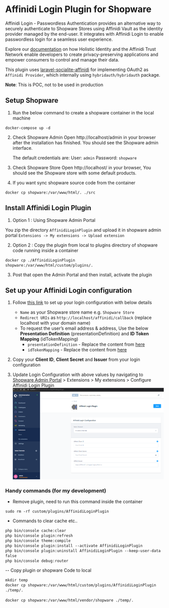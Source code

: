 # Affinidi Login Plugin for Shopware

Affinidi Login - Passwordless Authentication provides an alternative way to securely authenticate to Shopware Stores using Affinidi Vault as the identity provider managed by the end-user. It integrates with Affinidi Login to enable passwordless login for a seamless user experience.

Explore our [documentation](https://docs.affinidi.com/docs) on how Holistic Identity and the Affinidi Trust Network enable developers to create privacy-preserving applications and empower consumers to control and manage their data.

This plugin uses [laravel-socialite-affinidi](https://packagist.org/packages/affinidi/laravel-socialite-affinidi) for implementing OAuth2 as `Affinidi Provider`, which internally using `hybridauth/hybridauth` package.

**Note**: This is POC, not to be used in production

## Setup Shopware

1. Run the below command to create a shopware container in the local machine

```
docker-compose up -d
```

2. Check Shopware Admin
   Open http://localhost/admin in your browser after the installation has finished. You should see the Shopware admin interface.

   The default credentials are:
   User: `admin`
   Password: `shopware`

3. Check Shopware Store
   Open http://localhost/ in your browser, You should see the Shopware store with some default products.

4. If you want sync shopware source code from the container

```
docker cp shopware:/var/www/html/. ./src
```

## Install Affinidi Login Plugin

1. Option 1 : Using Shopware Admin Portal

You zip the directory `AffinidiLoginPlugin` and upload it in shopware admin portal `Extensions -> My extensions -> Upload extension`

2. Option 2 : Copy the plugin from local to plugins directory of shopware code running inside a container

```
docker cp ./AffinidiLoginPlugin shopware:/var/www/html/custom/plugins/.
```

3. Post that open the Admin Portal and then install, activate the plugin

## Set up your Affinidi Login configuration

1. Follow [this link](https://docs.affinidi.com/docs/affinidi-login/login-configuration/#using-affinidi-portal) to set up your login configuration with below details

   - `Name` as your Shopware store name e.g. `Shopware Store`
   - `Redirect URIs` as `http://localhost/affinidi/callback` (replace localhost with your domain name)
   - To request the user’s email address & address, Use the below **Presentation Definition** (presentationDefinition) and **ID Token Mapping** (idTokenMapping)
     - `presentationDefinition` - Replace the content from [here](./AffinidiLoginPlugin/docs/presentationDefinition.json)
     - `idTokenMapping` - Replace the content from [here](./AffinidiLoginPlugin/docs/IDtokenMapping.json)

2. Copy your **Client ID**, **Client Secret** and **Issuer** from your login configuration

3. Update Login Configuration with above values by navigating to [Shopware Admin Portal](http://localhost/admin) > Extensions > My extensions > Configure Affinidi Login Plugin
   ![alt text](./AffinidiLoginPlugin/docs/images/update-login-config.png)



### Handy commands (for my development)

- Remove plugin, need to run this command inside the container

```
sudo rm -rf custom/plugins/AffinidiLoginPlugin
```

- Commands to clear cache etc..

```
php bin/console cache:clear
php bin/console plugin:refresh
php bin/console theme:compile
php bin/console plugin:install --activate AffinidiLoginPlugin
php bin/console plugin:uninstall AffinidiLoginPlugin --keep-user-data false
php bin/console debug:router
```

-- Copy plugin or shopware Code to local

```
mkdir temp
docker cp shopware:/var/www/html/custom/plugins/AffinidiLoginPlugin ./temp/.

docker cp shopware:/var/www/html/vendor/shopware ./temp/.
```
